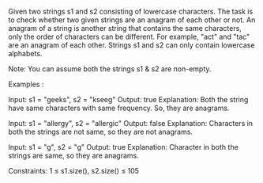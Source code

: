 Given two strings s1 and s2 consisting of lowercase characters. The task is to check whether two given strings are an anagram of each other or not. An anagram of a string is another string that contains the same characters, only the order of characters can be different. For example, "act" and "tac" are an anagram of each other. Strings s1 and s2 can only contain lowercase alphabets.

Note: You can assume both the strings s1 & s2 are non-empty.

Examples :

Input: s1 = "geeks", s2 = "kseeg"
Output: true
Explanation: Both the string have same characters with same frequency. So, they are anagrams.

Input: s1 = "allergy", s2 = "allergic"
Output: false
Explanation: Characters in both the strings are not same, so they are not anagrams.

Input: s1 = "g", s2 = "g"
Output: true
Explanation: Character in both the strings are same, so they are anagrams.

Constraints:
1 ≤ s1.size(), s2.size() ≤ 105